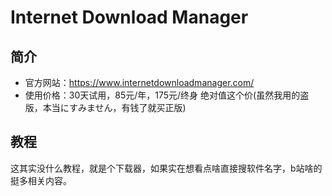 # Internet Download Manager

## 简介

- 官方网站：<https://www.internetdownloadmanager.com/>
- 使用价格：30天试用，85元/年，175元/终身 绝对值这个价(虽然我用的盗版，本当にすみません，有钱了就买正版)

## 教程

这其实没什么教程，就是个下载器，如果实在想看点啥直接搜软件名字，b站啥的挺多相关内容。
